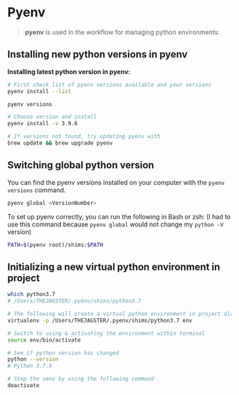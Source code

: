 # Pyenv

> **pyenv** is used in the workflow for managing python environments:

## Installing new python versions in pyenv

**Installing latest python version in pyenv:**

```bash
# First check list of pyenv versions available and your versions
pyenv install --list

pyenv versions

# Choose version and install
pyenv install -v 3.9.6

# If versions not found, try updating pyenv with 
brew update && brew upgrade pyenv
```

## Switching global python version

You can find the pyenv versions installed on your computer with the `pyenv versions` command.

```bash
pyenv global <VersionNumber>
```

To set up pyenv correctly, you can run the following in Bash or zsh: (I had to use this command because `pyenv global` would not change my `python -V` version)

```bash
PATH=$(pyenv root)/shims:$PATH
```

## Initializing a new virtual python environment in project

```bash
which python3.7
# /Users/THEJAGSTER/.pyenv/shims/python3.7

# The following will create a virtual python environment in project directory
virtualenv -p /Users/THEJAGSTER/.pyenv/shims/python3.7 env

# Switch to using & activating the environment within terminal
source env/bin/activate

# See if python version has changed
python --version
# Python 3.7.9

# Stop the venv by using the following command
deactivate
```